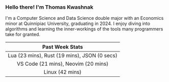 
### Hello there! I'm Thomas Kwashnak

I'm a Computer Science and Data Science double major with an Economics
minor at Quinnipiac University, graduating in 2024.
I enjoy diving into algorithms and learning the inner-workings of the tools
many programmers take for granted.

| Past Week Stats |
| :---: |
| Lua (23 mins), Rust (19 mins), JSON (0 secs) |
| VS Code (21 mins), Neovim (20 mins) |
| Linux (42 mins) |

